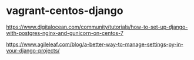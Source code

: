 # vagrant-centos-django

https://www.digitalocean.com/community/tutorials/how-to-set-up-django-with-postgres-nginx-and-gunicorn-on-centos-7

https://www.agileleaf.com/blog/a-better-way-to-manage-settings-py-in-your-django-projects/
